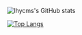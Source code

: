 ![lhycms's GitHub stats](https://github-readme-stats.vercel.app/api?username=lhycms&show_icons=true&theme=merko&count_private=true&hide=stars)

[![Top Langs](https://github-readme-stats.vercel.app/api/top-langs/?username=lhycms&layout=compact&hide=Jupyter%20Notebook&theme=radical)](https://github.com/anuraghazra/github-readme-stats)
